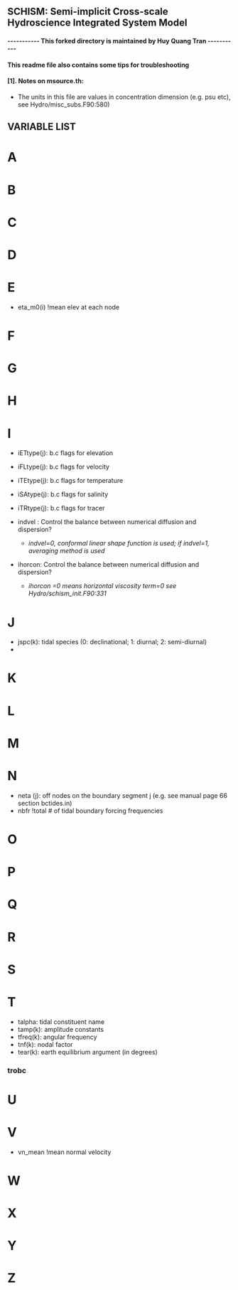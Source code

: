 ## SCHISM: Semi-implicit Cross-scale Hydroscience Integrated System Model

#### ----------- This forked directory is maintained by Huy Quang Tran -----------
#### This readme file also contains some tips for troubleshooting 
#### [1]. Notes on msource.th:
* The units in this file are values in concentration dimension (e.g. psu etc), see Hydro/misc_subs.F90:580)
## VARIABLE LIST 

# A


# B

# C

# D

# E

* eta_m0(i) !mean elev at each node

# F

# G

# H

# I

* iETtype(j): b.c flags for elevation
* iFLtype(j): b.c flags for velocity 
* iTEtype(j): b.c flags for temperature
* iSAtype(j): b.c flags for salinity
* iTRtype(j): b.c flags for tracer
* indvel : Control the balance between numerical diffusion and dispersion?
  *    *indvel=0, conformal linear shape function is used; if indvel=1, averaging method is used*

* ihorcon: Control the balance between numerical diffusion and dispersion?

  *    *ihorcon =0 means horizontal viscosity term=0 see Hydro/schism_init.F90:331*

# J

* jspc(k): tidal species (0: declinational; 1: diurnal; 2: semi-diurnal)
* 

# K

# L

# M

# N

* neta (j): off nodes on the boundary segment j (e.g. see manual page 66 section bctides.in)
* nbfr !total # of tidal boundary forcing frequencies

# O

# P

# Q

# R

# S

# T

* talpha: tidal constituent name
* tamp(k): amplitude constants
* tfreq(k): angular frequency
* tnf(k): nodal factor
* tear(k): earth equilibrium argument (in degrees)
### trobc



# U

# V

* vn_mean !mean normal velocity

# W

# X

# Y

# Z
